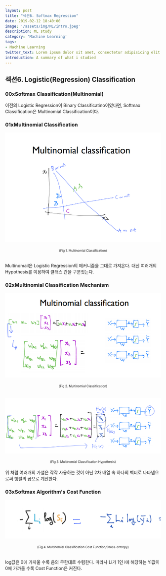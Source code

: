 ```yaml
---
layout: post
title: "섹션6. Softmax Regression"
date: 2019-02-12 18:40:00
image: '/assets/img/ML/intro.jpeg'
description: ML study
category: 'Machine Learning'
tags:
- Machine Learning
twitter_text: Lorem ipsum dolor sit amet, consectetur adipisicing elit.
introduction: A summary of what i studied
---
```



## 섹션6. Logistic(Regression) Classification

### 00xSoftmax Classification(Multinomial)

이전의 Logistic Regression이 Binary Classificatino이였다면, Softmax Classification은 Multinomial Classification이다. 

### 01xMultinomial Classification

![problem](/assets/img/ML/section6/fig1.PNG "Multinomial Classification")
<center><font size="0.5em">(Fig 1. Multinomial Classification)</font></center><br>

Multinomail은 Logistic Regression의 메커니즘을 그대로 가져온다. 대신 여러개의 Hypothesis를 이용하여 클래스 간을 구분짓는다.

### 02xMultinomial Classification Mechanism

![problem](/assets/img/ML/section6/fig2.PNG "Multinomial Classification")
<center><font size="0.5em">(Fig 2. Multinomial Classification)</font></center><br>

![problem](/assets/img/ML/section6/fig3.PNG "Multinomial Classification")
<center><font size="0.5em">(Fig 3. Multinomial Classification Hypothesis)</font></center><br>
위 처럼 여러개의 가설은 각각 사용하는 것이 아닌 2차 배열 속 하나의 벡터로 나타냄으로써 행렬의 곱으로 계산한다.

### 03xSoftmax Algorithm's Cost Function

![problem](/assets/img/ML/section6/fig4.PNG "Multinomial Classification Cost Function/Cross-entropy")
<center><font size="0.5em">(Fig 4. Multinomial Classification Cost Function/Cross-entropy)</font></center><br>

log값은 0에 가까울 수록 음의 무한대로 수렴한다. 따라사 Li가 1인 i에 해당하는 Yi값이 0에 가까울 수록 Cost Function은 커진다.



